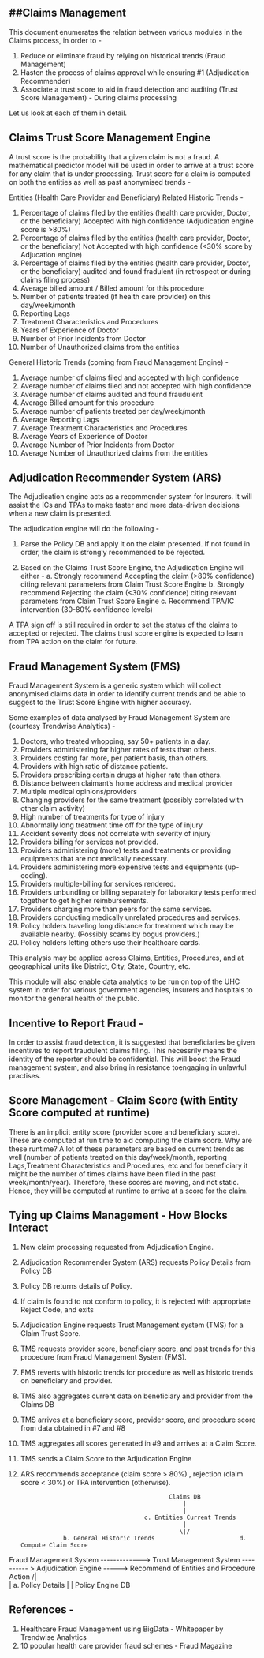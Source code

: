 ##Claims Management
-------------------

This document enumerates the relation between various modules in the Claims process, in order to -
1. Reduce or eliminate fraud by relying on historical trends (Fraud Management)
2. Hasten the process of claims approval while ensuring #1 (Adjudication Recommender)
3. Associate a trust score to aid in fraud detection and auditing (Trust Score Management) - During claims processing

Let us look at each of them in detail.

Claims Trust Score Management Engine
--------------------------------------
A trust score is the probability that a given claim is not a fraud. 
A mathematical predictor model will be used in order to arrive at a trust score for any claim that is under processing. 
Trust score for a claim is computed on both the entities as well as past anonymised trends -

Entities (Health Care Provider and Beneficiary) Related Historic Trends -
1. Percentage of claims filed by the entities (health care provider, Doctor, or the beneficiary) Accepted with high confidence (Adjudication engine score is >80%)
2. Percentage of claims filed by the entities (health care provider, Doctor, or the beneficiary) Not Accepted with high confidence (<30% score by Adjucation engine)
3. Percentage of claims filed by the entities (health care provider, Doctor, or the beneficiary) audited and found fradulent (in retrospect or during claims filing process)
4. Average billed amount / Billed amount for this procedure
5. Number of patients treated (if health care provider) on this day/week/month
6. Reporting Lags
7. Treatment Characteristics and Procedures
8. Years of Experience of Doctor
9. Number of Prior Incidents from Doctor 
10. Number of Unauthorized claims from the entities

General Historic Trends (coming from Fraud Management Engine) -
1. Average number of claims filed and accepted with high confidence
2. Average number of claims filed and not accepted with high confidence
3. Average number of claims audited and found fraudulent
4. Average Billed amount for this procedure
5. Average number of patients treated per day/week/month
6. Average Reporting Lags
7. Average Treatment Characteristics and Procedures
8. Average Years of Experience of Doctor
9. Average Number of Prior Incidents from Doctor 
10. Average Number of Unauthorized claims from the entities


Adjudication Recommender System (ARS)
--------------------------------------
The Adjudication engine acts as a recommender system for Insurers. It will assist the ICs and TPAs to make faster and more data-driven decisions when a new claim is presented.

The adjudication engine will do the following -
1. Parse the Policy DB and apply it on the claim presented. 
   If not found in order, the claim is strongly recommended to be rejected.

2. Based on the Claims Trust Score Engine, the Adjudication Engine will either -
   a. Strongly recommend Accepting the claim (>80% confidence) citing relevant parameters from Claim Trust Score Engine
   b. Strongly recommend Rejecting the claim (<30% confidence) citing relevant parameters from Claim Trust Score Engine
   c. Recommend TPA/IC intervention (30-80% confidence levels)

A TPA sign off is still required in order to set the status of the claims to accepted or rejected. The claims trust score engine is expected to learn from TPA action on the claim for future.


Fraud Management System (FMS)
-------------------------
Fraud Management System is a generic system which will collect anonymised claims data in order to identify current trends and be able to suggest to the Trust Score Engine with higher accuracy.

Some examples of data analysed by Fraud Management System are (courtesy Trendwise Analytics) -

1. Doctors, who treated whopping, say 50+ patients in a day. 
2. Providers administering far higher rates of tests than others. 
3. Providers costing far more, per patient basis, than others. 
4. Providers with high ratio of distance patients. 
5. Providers prescribing certain drugs at higher rate than others. 
6. Distance between claimant’s home address and medical provider 
7. Multiple medical opinions/providers 
8. Changing providers for the same treatment (possibly correlated with other claim activity) 
9. High number of treatments for type of injury 
10. Abnormally long treatment time off for the type of injury 
11. Accident severity does not correlate with severity of injury 
12. Providers billing for services not provided. 
13. Providers administering (more) tests and treatments or providing equipments that are not medically necessary. 
14. Providers administering more expensive tests and equipments (up-coding). 
15. Providers multiple-billing for services rendered. 
16. Providers unbundling or billing separately for laboratory tests performed together to get higher reimbursements. 
17. Providers charging more than peers for the same services. 
18. Providers conducting medically unrelated procedures and services. 
19. Policy holders traveling long distance for treatment which may be available nearby. (Possibly scams by bogus providers.) 
20. Policy holders letting others use their healthcare cards. 

This analysis may be applied across Claims, Entities, Procedures, and at geographical units like District, City, State, Country, etc.

This module will also enable data analytics to be run on top of the UHC system in order for various government agencies, insurers and hospitals to monitor the general health of the public.

Incentive to Report Fraud -
-----------------------------
In order to assist fraud detection, it is suggested that beneficiaries be given incentives to report fraudulent claims filing. This necessrily means the identity of the reporter should be confidential. This will boost the Fraud management system, and also bring in resistance toengaging in unlawful practises.

Score Management - Claim Score (with Entity Score computed at runtime)
----------------------------------------------------------------------
There is an implicit entity score (provider score and beneficiary score). These are computed at run time to aid computing the claim score. Why are these runtime? A lot of these parameters are based on current trends as well (number of patients treated on this day/week/month, reporting Lags,Treatment Characteristics and Procedures, etc and for beneficiary it might be the number of times claims have been filed in the past week/month/year). Therefore, these scores are moving, and not static. Hence, they will be computed at runtime to arrive at a score for the claim.


Tying up Claims Management - How Blocks Interact
-------------------------------------------------
1. New claim processing requested from Adjudication Engine.

2. Adjudication Recommender System (ARS) requests Policy Details from Policy DB

3. Policy DB returns details of Policy.

4. If claim is found to not conform to policy, it is rejected with appropriate Reject Code, and exits

5. Adjudication Engine requests Trust Management system (TMS) for a Claim Trust Score.

6. TMS requests provider score, beneficiary score, and past trends for this procedure from Fraud Management System (FMS).

7. FMS reverts with historic trends for procedure as well as historic trends on beneficiary and provider.

8. TMS also aggregates current data on beneficiary and provider from the Claims DB

9. TMS arrives at a beneficiary score, provider score, and procedure score from data obtained in #7 and #8

10. TMS aggregates all scores generated in #9 and arrives at a Claim Score.

11. TMS sends a Claim Score to the Adjudication Engine

12. ARS recommends acceptance (claim score > 80%) , rejection (claim score < 30%) or TPA intervention (otherwise).
                                                  
                                                 
                                                  
                                                  
                                                  Claims DB
                                                      |
                                                      |
                                           c. Entities Current Trends
                                                      |
                                                     \|/
                    b. General Historic Trends                        d. Compute Claim Score
Fraud Management System    ------------->      Trust Management System  ---------- >   Adjudication Engine  -----> Recommend 
                     of Entities and Procedure                                                                       Action
                                                                                            /|\
                                                                                             |
                                                                                      a. Policy Details
                                                                                             |
                                                                                             |
                                                                                       Policy Engine DB
                                                
                                                
                                                

References -
-------------
1. Healthcare Fraud Management using BigData - Whitepaper by Trendwise Analytics
2. 10 popular health care provider fraud schemes - Fraud Magazine
